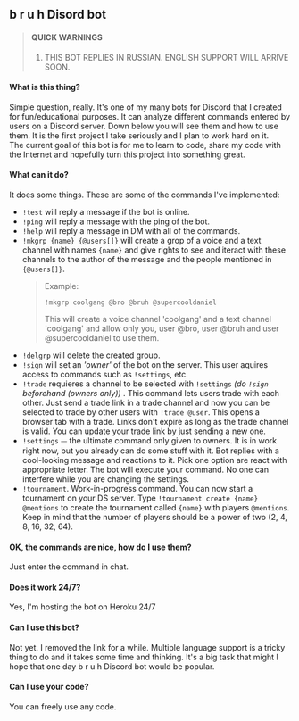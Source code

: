 ## b r u h Disord bot

> #### QUICK WARNINGS
>
> 1. THIS BOT REPLIES IN RUSSIAN. ENGLISH SUPPORT WILL ARRIVE SOON.

#### What is this thing?

Simple question, really. It's one of my many bots for Discord that I created for fun/educational purposes. It can analyze different commands entered by users on a Discord server. Down below you will see them and how to use them. It is the first project I take seriously and I plan to work hard on it. <br>
The current goal of this bot is for me to learn to code, share my code with the Internet and hopefully turn this project into something great.

#### What can it do?

It does some things. These are some of the commands I've implemented:

-   `!test` will reply a message if the bot is online.
-   `!ping` will reply a message with the ping of the bot.
-   `!help` will reply a message in DM with all of the commands.
-   `!mkgrp {name} {@users[]}` will create a grop of a voice and a text channel with names `{name}` and give rights to see and iteract with these channels to the author of the message and the people mentioned in `{@users[]}`. <br>
    > Example:
    >
    > ```
    > !mkgrp coolgang @bro @bruh @supercooldaniel
    > ```
    >
    > This will create a voice channel 'coolgang' and a text channel 'coolgang' and allow only you, user @bro, user @bruh and user @supercooldaniel to use them.
-   `!delgrp` will delete the created group.
-   `!sign` will set an _'owner'_ of the bot on the server. This user aquires access to commands such as `!settings`, etc.
-   `!trade` requieres a channel to be selected with `!settings` _(do `!sign` beforehand _(owners only)_)_ . This command lets users trade with each other. Just send a trade link in a trade channel and now you can be selected to trade by other users with `!trade @user`. This opens a browser tab with a trade. Links don't expire as long as the trade channel is valid. You can update your trade link by just sending a new one.
-   `!settings` ⏤ the ultimate command only given to owners. It is in work right now, but you already can do some stuff with it. Bot replies with a cool-looking message and reactions to it. Pick one option are react with appropriate letter. The bot will execute your command. No one can interfere while you are changing the settings.
-   `!tournament`. Work-in-progress command. You can now start a tournament on your DS server. Type `!tournament create {name} @mentions` to create the tournament called `{name}` with players `@mentions`. Keep in mind that the number of players should be a power of two (2, 4, 8, 16, 32, 64).

#### OK, the commands are nice, how do I use them?

Just enter the command in chat.

#### Does it work 24/7?

Yes, I'm hosting the bot on Heroku 24/7

#### Can I use this bot?

Not yet. I removed the link for a while. Multiple language support is a tricky thing to do and it takes some time and thinking. It's a big task that might I hope that one day b r u h Discord bot would be popular.

#### Can I use your code?

You can freely use any code.
